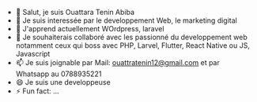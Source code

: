 - 👋 Salut, je suis Ouattara Tenin Abiba
- 👀 Je suis interessée par le developpement Web, le marketing digital
- 🌱 J'apprend actuellement WOrdpress, laravel
- 💞️ Je souhaiterais collaboré avec les passionné du developpement web notamment ceux qui boss avec PHP, Larvel, Flutter, React Native ou JS, Javascript 
- 📫 Je suis joignable par Mail: ouattratenin12@gmail.com et par Whatsapp au 0788935221
- 😄 Je suis une developpeuse
- ⚡ Fun fact: ...

<!---
TeninOuattara/TeninOuattara is a ✨ special ✨ repository because its `README.md` (this file) appears on your GitHub profile.
You can click the Preview link to take a look at your changes.
--->
